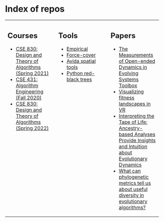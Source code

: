 # Index of repos

<table><tr><td valign="top" width="33%">

## Courses

- [CSE 830: Design and Theory of Algorithms (Spring 2021)](https://github.com/emilydolson/CSE-830-SS-2021)
- [CSE 431: Algorithm Engineering (Fall 2020)](https://github.com/emilydolson/CSE-431-FS-2020)
- [CSE 830: Design and Theory of Algorithms (Spring 2022)](https://github.com/emilydolson/CSE-830-SS-22)

</td><td valign="top" width="34%">

## Tools

- [Empirical](https://github.com/devosoft/Empirical)
- [Force-cover](https://github.com/emilydolson/force-cover)
- [Avida spatial tools](https://github.com/emilydolson/avida-spatial-tools)
- [Python red-black trees](https://github.com/emilydolson/python-red-black-trees)

</td><td valign="top" width="34%">

## Papers

- [The Measurements of Open-ended Dynamics in Evolving Systems Toolbox](https://github.com/emilydolson/MODES-toolbox-paper)
- [Visualizing fitness landscapes in VR](https://github.com/emilydolson/fitness_landscape_visualizations)
- [Interpreting the Tape of Life: Ancestry-based Analyses Provide Insights and Intuition about Evolutionary Dynamics](https://github.com/emilydolson/interpreting_the_tape_of_life)
- [What can phylogenetic metrics tell us about useful diversity in evolutionary algorithms?](https://github.com/emilydolson/phylodiversity-metrics-in-EC-GPTP-2021)

</td></tr></table>

<!--
**emilydolson/emilydolson** is a ✨ _special_ ✨ repository because its `README.md` (this file) appears on your GitHub profile.

Here are some ideas to get you started:

- 🔭 I’m currently working on ...
- 🌱 I’m currently learning ...
- 👯 I’m looking to collaborate on ...
- 🤔 I’m looking for help with ...
- 💬 Ask me about ...
- 📫 How to reach me: ...
- 😄 Pronouns: ...
- ⚡ Fun fact: ...
-->

